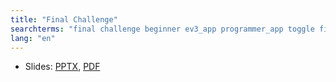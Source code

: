 ```yaml
---
title: "Final Challenge"
searchterms: "final challenge beginner ev3_app programmer_app toggle final_challenge"
lang: "en"
---
```


 
 <ul>
 <li class="ng-binding">Slides:
 <a href="translations/en-us/tablet/beginner/FinalChallenge.pptx">PPTX</a>,
 <a href="translations/en-us/tablet/beginner/FinalChallenge.pdf">PDF</a>
 </li>
 </ul>
